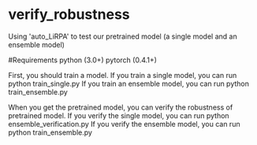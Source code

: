 # verify_robustness
Using 'auto_LiRPA' to test our pretrained model (a single model and an ensemble model)

#Requirements
python (3.0+)
pytorch (0.4.1+)

First, you should train a model.
If you train a single model, you can run python train_single.py
If you train an ensemble model, you can run python train_ensemble.py

When you get the pretrained model, you can verify the robustness of pretrained model.
If you verify the single model, you can run python ensemble_verification.py
If you verify the ensemble model, you can run python train_ensemble.py
